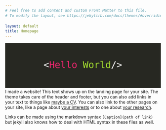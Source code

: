 ```yaml
---
# Feel free to add content and custom Front Matter to this file.
# To modify the layout, see https://jekyllrb.com/docs/themes/#overriding-theme-defaults

layout: default
title: Homepage
---
```


![Hello](/images/hello2.jpeg)
I made a website! This text shows up on the landing page for your site. The theme takes care of the header and footer, but you can also add links in your text to things like [maybe a CV](/files/ExampleCV.pdf). You can also link to the other pages on your site, like a page about [your interests](/about/) or to one about [your research](/research/).

Links can be made using the markdown syntax ```[Caption](path of link)``` but jekyll also knows how to deal with HTML syntax in these files as well.
